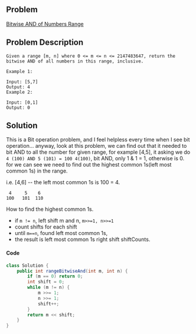 ## Problem
[  Bitwise AND of Numbers Range](https://leetcode.com/explore/challenge/card/30-day-leetcoding-challenge/531/week-4/3308/)

## Problem Description
```
Given a range [m, n] where 0 <= m <= n <= 2147483647, return the bitwise AND of all numbers in this range, inclusive.

Example 1:

Input: [5,7]
Output: 4
Example 2:

Input: [0,1]
Output: 0
```

## Solution

This is a Bit operation problem, and I feel helpless every time when I see bit operation...
anyway, look at this problem, we can find out that it needed to bit AND to all the number for given range,
for example [4,5], it asking we do `4 (100) AND 5 (101) = 100 4(100)`, bit AND, only 1 & 1 = 1, otherwise is 0. 
for we can see we need to find out the highest common 1s(left most common 1s) in the range. 

i.e. [4,6] -- the left most common 1s is 100 = 4. 
```
 4     5    6
100   101  110
```

How to find the highest common 1s. 
- if `m != n`, left shift m and n, `m>>=1, n>>=1`
- count shifts for each shift
- until `m==n`, found left most common 1s, 
- the result is left most common 1s right shift shiftCounts.


#### Code

```java
class Solution {
    public int rangeBitwiseAnd(int m, int n) {
        if (m == 0) return 0;
        int shift = 0;
        while (m != n) {
            m >>= 1;
            n >>= 1;
            shift++;
        }
        return m << shift;
    }
}
```
